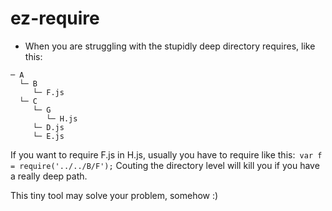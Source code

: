 # ez-require
* When you are struggling with the stupidly deep directory requires, like this:
```
─ A
  └─ B
     └─ F.js
  └─ C
     └─ G
        └─ H.js
     └─ D.js
     └─ E.js
```
If you want to require F.js in H.js, usually you have to require like this:``` var f = require('../../B/F');```
Couting the directory level will kill you if you have a really deep path.

This tiny tool may solve your problem, somehow :)
